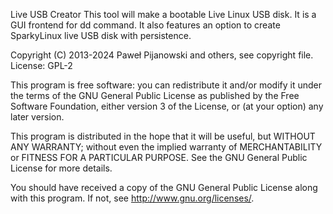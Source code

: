 Live USB Creator
This tool will make a bootable Live Linux USB disk. It is a GUI frontend for dd command.
It also features an option to create SparkyLinux live USB disk with persistence.

Copyright (C) 2013-2024 Paweł Pijanowski and others, see copyright file.
License: GPL-2

This program is free software: you can redistribute it and/or modify
it under the terms of the GNU General Public License as published by
the Free Software Foundation, either version 3 of the License, or
(at your option) any later version.

This program is distributed in the hope that it will be useful,
but WITHOUT ANY WARRANTY; without even the implied warranty of
MERCHANTABILITY or FITNESS FOR A PARTICULAR PURPOSE.  See the
GNU General Public License for more details.

You should have received a copy of the GNU General Public License
along with this program.  If not, see <http://www.gnu.org/licenses/>.
